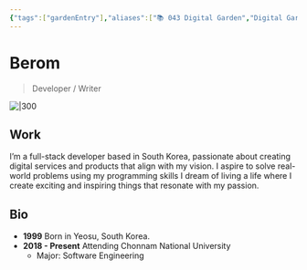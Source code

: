 ```yaml
---
{"tags":["gardenEntry"],"aliases":["📚 043 Digital Garden","Digital Garden"],"link":null,"up":null,"persona":null,"index":null,"date_created":"2023-10-21","date_modified":"2024-01-27","dg-publish":true,"dg-home":true,"dg-content-classes":"dashboard","permalink":"/atlas/maps/the-berom/","contentClasses":"dashboard","dgPassFrontmatter":true,"noteIcon":"1","created":"2023-12-17T14:36:40.487+09:00","updated":"2024-01-27T18:05:15.616+09:00"}
---
```


# Berom
> Developer / Writer

![|300](/img/user/Atlas/Utils/_attachments/me_guitar.jpeg)
## Work
I’m a full-stack developer based in South Korea, passionate about creating digital services and products that align with my vision.
I aspire to solve real-world problems using my programming skills
I dream of living a life where I create exciting and inspiring things that resonate with my passion.

## Bio
- **1999** Born in Yeosu, South Korea.
- **2018 - Present** Attending Chonnam National University
    - Major: Software Engineering